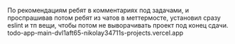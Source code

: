 По рекомендациям ребят в комментариях под задачами, и проспрашивав потом ребят из чатов в меттермосте, установил сразу eslint и тп вещи, чтобы потом не выворачивать проект под конец сдачи.
todo-app-main-dvl1aft65-nikolay34711s-projects.vercel.app
